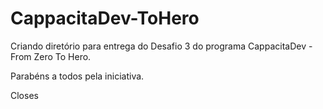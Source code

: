 # CappacitaDev-ToHero

Criando diretório para entrega do Desafio 3 do programa
 CappacitaDev - From Zero To Hero.

Parabéns a todos pela iniciativa.

Closes

